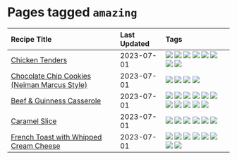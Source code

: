 # Pages tagged `amazing`

|Recipe Title|Last Updated|Tags
|:---|:---|:---|
|[Chicken Tenders](../recipes/chickentenders.md)|2023-07-01|[![](https://img.shields.io/badge/tag-airfryer-8344b1)](../tags/airfryer.md) [![](https://img.shields.io/badge/tag-amazing-659a8f)](../tags/amazing.md) [![](https://img.shields.io/badge/tag-battered-e4f90)](../tags/battered.md) [![](https://img.shields.io/badge/tag-chicken-f05668)](../tags/chicken.md) [![](https://img.shields.io/badge/tag-crumbed-3a4f8e)](../tags/crumbed.md) [![](https://img.shields.io/badge/tag-messy-8f457a)](../tags/messy.md) [![](https://img.shields.io/badge/tag-mine-8ce73b)](../tags/mine.md) [![](https://img.shields.io/badge/tag-sides-062ab)](../tags/sides.md)|
|[Chocolate Chip Cookies (Neiman Marcus Style)](../recipes/chocolatechipcookiesneimanmarcus.md)|2023-07-01|[![](https://img.shields.io/badge/tag-amazing-659a8f)](../tags/amazing.md) [![](https://img.shields.io/badge/tag-baked-9ab3df)](../tags/baked.md) [![](https://img.shields.io/badge/tag-chocolate-32613c)](../tags/chocolate.md) [![](https://img.shields.io/badge/tag-dessert-1433c8)](../tags/dessert.md)|
|[Beef & Guinness Casserole](../recipes/beefandguinnesscasserole.md)|2023-07-01|[![](https://img.shields.io/badge/tag-amazing-659a8f)](../tags/amazing.md) [![](https://img.shields.io/badge/tag-baked-9ab3df)](../tags/baked.md) [![](https://img.shields.io/badge/tag-beef-1754e4)](../tags/beef.md) [![](https://img.shields.io/badge/tag-casserole-13fda6)](../tags/casserole.md) [![](https://img.shields.io/badge/tag-guinness-6984a1)](../tags/guinness.md) [![](https://img.shields.io/badge/tag-irish-bb15fd)](../tags/irish.md) [![](https://img.shields.io/badge/tag-large_quantity-cb29b)](../tags/large_quantity.md) [![](https://img.shields.io/badge/tag-long_cook_time-eadebe)](../tags/long_cook_time.md) [![](https://img.shields.io/badge/tag-long_prep_time-91514)](../tags/long_prep_time.md) [![](https://img.shields.io/badge/tag-messy-8f457a)](../tags/messy.md) [![](https://img.shields.io/badge/tag-tricky-b7439e)](../tags/tricky.md)|
|[Caramel Slice](../recipes/caramelslice.md)|2023-07-01|[![](https://img.shields.io/badge/tag-amazing-659a8f)](../tags/amazing.md) [![](https://img.shields.io/badge/tag-baked-9ab3df)](../tags/baked.md) [![](https://img.shields.io/badge/tag-chocolate-32613c)](../tags/chocolate.md) [![](https://img.shields.io/badge/tag-dairy-5c1fef)](../tags/dairy.md) [![](https://img.shields.io/badge/tag-dessert-1433c8)](../tags/dessert.md) [![](https://img.shields.io/badge/tag-long_prep_time-91514)](../tags/long_prep_time.md)|
|[French Toast with Whipped Cream Cheese](../recipes/frenchtoastwhippedcreamcheese.md)|2023-07-01|[![](https://img.shields.io/badge/tag-amazing-659a8f)](../tags/amazing.md) [![](https://img.shields.io/badge/tag-breakfast-5d33f3)](../tags/breakfast.md) [![](https://img.shields.io/badge/tag-dairy-5c1fef)](../tags/dairy.md) [![](https://img.shields.io/badge/tag-dessert-1433c8)](../tags/dessert.md) [![](https://img.shields.io/badge/tag-fried-af803c)](../tags/fried.md) [![](https://img.shields.io/badge/tag-large_quantity-cb29b)](../tags/large_quantity.md) [![](https://img.shields.io/badge/tag-messy-8f457a)](../tags/messy.md) [![](https://img.shields.io/badge/tag-mine-8ce73b)](../tags/mine.md)|